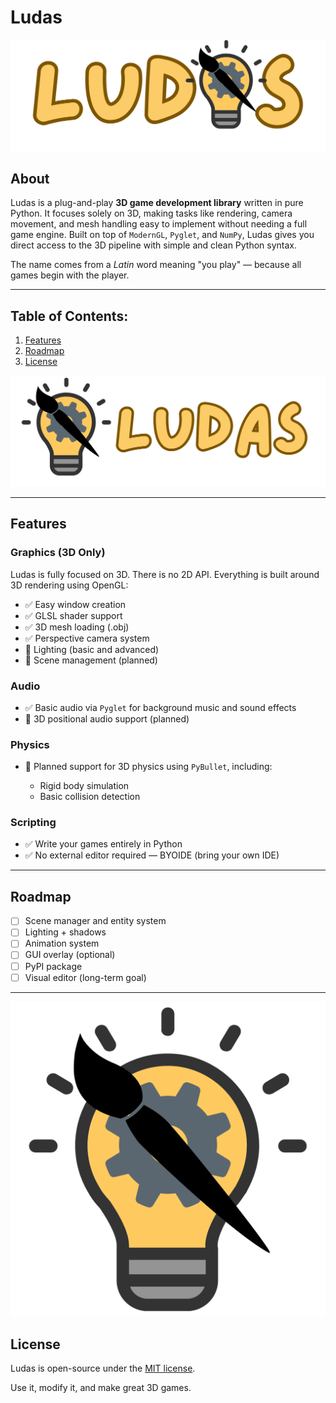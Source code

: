 # Ludas

![Logo with replaced A](https://github.com/XTCooper11/Ludas/blob/main/images/Ludas-replacedA.png)

## About

Ludas is a plug-and-play **3D game development library** written in pure Python. It focuses solely on 3D, making tasks like rendering, camera movement, and mesh handling easy to implement without needing a full game engine. Built on top of `ModernGL`, `Pyglet`, and `NumPy`, Ludas gives you direct access to the 3D pipeline with simple and clean Python syntax.

The name comes from a *Latin* word meaning "you play" — because all games begin with the player.

---

## Table of Contents:

1. [Features](#features)
2. [Roadmap](#roadmap)
3. [License](#license)

![Logo separated](https://github.com/XTCooper11/Ludas/blob/main/images/logo%20and%20text%20seperated.png)

---

## Features

### Graphics (3D Only)

Ludas is fully focused on 3D. There is no 2D API. Everything is built around 3D rendering using OpenGL:

* ✅ Easy window creation
* ✅ GLSL shader support
* ✅ 3D mesh loading (.obj)
* ✅ Perspective camera system
* 🚧 Lighting (basic and advanced)
* 🚧 Scene management (planned)

### Audio

* ✅ Basic audio via `Pyglet` for background music and sound effects
* 🚧 3D positional audio support (planned)

### Physics

* 🚧 Planned support for 3D physics using `PyBullet`, including:

  * Rigid body simulation
  * Basic collision detection

### Scripting

* ✅ Write your games entirely in Python
* ✅ No external editor required — BYOIDE (bring your own IDE)

---

## Roadmap

* [ ] Scene manager and entity system
* [ ] Lighting + shadows
* [ ] Animation system
* [ ] GUI overlay (optional)
* [ ] PyPI package
* [ ] Visual editor (long-term goal)

---

![1:1 Logo](https://github.com/XTCooper11/Ludas/blob/main/images/1%3A1%20Logo.png)

## License

Ludas is open-source under the [MIT license](https://github.com/XTCooper11/Ludas/blob/main/LICENSE).

Use it, modify it, and make great 3D games.

